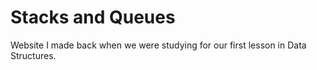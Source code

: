 # Stacks and Queues
Website I made back when we were studying for our first lesson in Data Structures.
